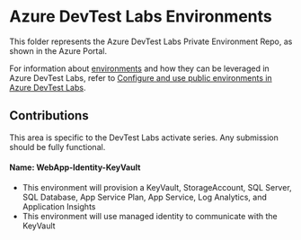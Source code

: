 # Azure DevTest Labs Environments

This folder represents the Azure DevTest Labs Private Environment Repo, as shown in the Azure Portal.

For information about [environments](https://docs.microsoft.com/en-us/azure/lab-services/devtest-lab-concepts#environment) and how they can be leveraged in Azure DevTest Labs, refer to [Configure and use public environments in Azure DevTest Labs](https://docs.microsoft.com/en-us/azure/lab-services/devtest-lab-configure-use-public-environments).

## Contributions

This area is specific to the DevTest Labs activate series.  Any submission should be fully functional.


#### Name: WebApp-Identity-KeyVault
- This environment will provision a KeyVault, StorageAccount, SQL Server, SQL Database, App Service Plan, App Service, Log Analytics, and Application Insights
- This environment will use managed identity to communicate with the KeyVault